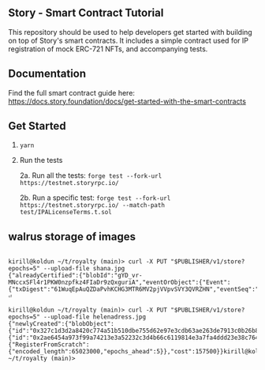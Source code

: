 ## Story - Smart Contract Tutorial

This repository should be used to help developers get started with building on top of Story's smart contracts. It includes a simple contract used for IP registration of mock ERC-721 NFTs, and accompanying tests.

## Documentation

Find the full smart contract guide here: https://docs.story.foundation/docs/get-started-with-the-smart-contracts

## Get Started

1. `yarn`

2. Run the tests

    2a. Run all the tests: `forge test --fork-url https://testnet.storyrpc.io/`

    2b. Run a specific test: `forge test --fork-url https://testnet.storyrpc.io/ --match-path test/IPALicenseTerms.t.sol`

## walrus storage of images

```

kirill@koldun ~/t/royalty (main)> curl -X PUT "$PUBLISHER/v1/store?epochs=5" --upload-file shana.jpg
{"alreadyCertified":{"blobId":"gYD_vr-MNccxSFl4r1PKW0nzpfkz4FIaDr9zQxguriA","eventOrObject":{"Event":{"txDigest":"61WuqEpAuQZDaPvhKCHG3MTR6MV2pjVVpvSVY3QVRZHN","eventSeq":"0"}},"endEpoch":10}}⏎
```



```
kirill@koldun ~/t/royalty (main)> curl -X PUT "$PUBLISHER/v1/store?epochs=5" --upload-file helenadress.jpg
{"newlyCreated":{"blobObject":{"id":"0x327c1d3d2a8420c774a51b510dbe755d62e97e3cdb63ae263de7913c0b26b85e","registeredEpoch":5,"blobId":"V0BhF9UGsDJvstZ441tbp_GYctDzqkeZrB4lKQm6Ugg","size":106481,"encodingType":"RedStuff","certifiedEpoch":5,"storage":{"id":"0x2ae6454a973f99a74213e3a52232c3d4b66c6119814e3a7fa4ddd23e38c7649e","startEpoch":5,"endEpoch":10,"storageSize":65023000},"deletable":false},"resourceOperation":{"RegisterFromScratch":{"encoded_length":65023000,"epochs_ahead":5}},"cost":157500}}kirill@koldun ~/t/royalty (main)>
```
